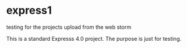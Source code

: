 # express1
testing for the projects upload from the web storm

This is a standard Expresss 4.0 project. The purpose is just for testing.
